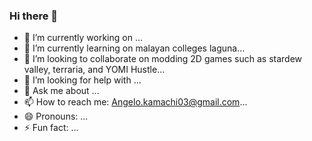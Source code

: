 ### Hi there 👋

<!--
**Luxen03/Luxen03** is a ✨ _special_ ✨ repository because its `README.md` (this file) appears on your GitHub profile.

Here are some ideas to get you started:
-->

- 🔭 I’m currently working on ...
- 🌱 I’m currently learning on malayan colleges laguna...
- 👯 I’m looking to collaborate on modding 2D games such as stardew valley, terraria, and YOMI Hustle...
- 🤔 I’m looking for help with ...
- 💬 Ask me about ...
- 📫 How to reach me: Angelo.kamachi03@gmail.com...
- 😄 Pronouns: ...
- ⚡ Fun fact: ...
